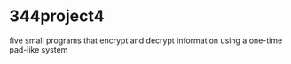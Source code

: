 # 344project4
five small programs that encrypt and decrypt information using a one-time pad-like system
